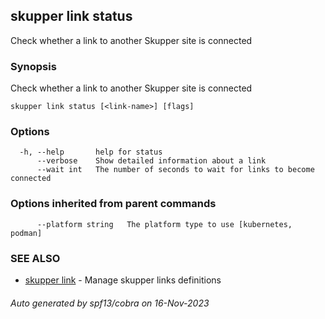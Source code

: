 ## skupper link status

Check whether a link to another Skupper site is connected

### Synopsis

Check whether a link to another Skupper site is connected

```
skupper link status [<link-name>] [flags]
```

### Options

```
  -h, --help       help for status
      --verbose    Show detailed information about a link
      --wait int   The number of seconds to wait for links to become connected
```

### Options inherited from parent commands

```
      --platform string   The platform type to use [kubernetes, podman]
```

### SEE ALSO

* [skupper link](skupper_link.md)	 - Manage skupper links definitions

###### Auto generated by spf13/cobra on 16-Nov-2023
